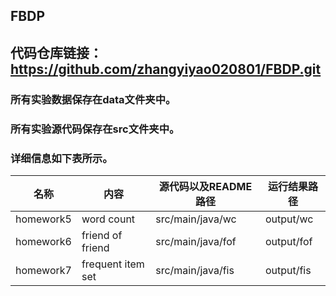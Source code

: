 ## FBDP
## 代码仓库链接：https://github.com/zhangyiyao020801/FBDP.git

### 所有实验数据保存在data文件夹中。

### 所有实验源代码保存在src文件夹中。

### 详细信息如下表所示。

| 名称      | 内容              | 源代码以及README路径 | 运行结果路径 |
| --------- | ----------------- | -------------------- | ------------ |
| homework5 | word count        | src/main/java/wc     | output/wc    |
| homework6 | friend of friend  | src/main/java/fof    | output/fof   |
| homework7 | frequent item set | src/main/java/fis    | output/fis   |
